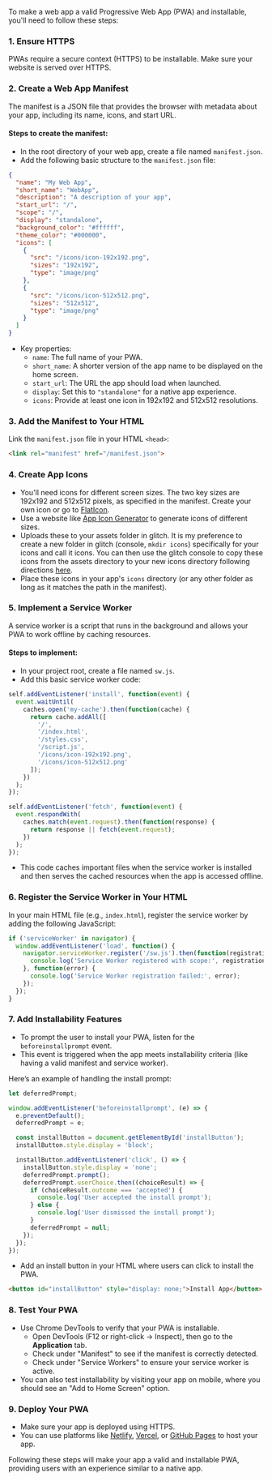 To make a web app a valid Progressive Web App (PWA) and installable, you'll need to follow these steps:

### 1. **Ensure HTTPS**
   PWAs require a secure context (HTTPS) to be installable. Make sure your website is served over HTTPS.

### 2. **Create a Web App Manifest**
   The manifest is a JSON file that provides the browser with metadata about your app, including its name, icons, and start URL.

   #### Steps to create the manifest:
   - In the root directory of your web app, create a file named `manifest.json`.
   - Add the following basic structure to the `manifest.json` file:

   ```json
   {
     "name": "My Web App",
     "short_name": "WebApp",
     "description": "A description of your app",
     "start_url": "/",
     "scope": "/",
     "display": "standalone",
     "background_color": "#ffffff",
     "theme_color": "#000000",
     "icons": [
       {
         "src": "/icons/icon-192x192.png",
         "sizes": "192x192",
         "type": "image/png"
       },
       {
         "src": "/icons/icon-512x512.png",
         "sizes": "512x512",
         "type": "image/png"
       }
     ]
   }
   ```

   - Key properties:
     - `name`: The full name of your PWA.
     - `short_name`: A shorter version of the app name to be displayed on the home screen.
     - `start_url`: The URL the app should load when launched.
     - `display`: Set this to `"standalone"` for a native app experience.
     - `icons`: Provide at least one icon in 192x192 and 512x512 resolutions.

### 3. **Add the Manifest to Your HTML**
   Link the `manifest.json` file in your HTML `<head>`:

   ```html
   <link rel="manifest" href="/manifest.json">
   ```

### 4. **Create App Icons**
   - You'll need icons for different screen sizes. The two key sizes are 192x192 and 512x512 pixels, as specified in the manifest.  Create your own icon or go to [FlatIcon](https://www.flaticon.com/).
   - Use a website like [App Icon Generator](https://www.pwabuilder.com/imageGenerator) to generate icons of different sizes.
   - Uploads these to your assets folder in glitch. It is my preference to create a new folder in glitch (console, `mkdir icons`) specifically for your icons and call it icons. You can then use the glitch console to copy these icons from the assets directory to your new icons directory following directions [here](https://support.glitch.com/t/assets-folder-path/4638/5).
   - Place these icons in your app's `icons` directory (or any other folder as long as it matches the path in the manifest).

### 5. **Implement a Service Worker**
   A service worker is a script that runs in the background and allows your PWA to work offline by caching resources.

   #### Steps to implement:
   - In your project root, create a file named `sw.js`.
   - Add this basic service worker code:

   ```javascript
   self.addEventListener('install', function(event) {
     event.waitUntil(
       caches.open('my-cache').then(function(cache) {
         return cache.addAll([
           '/',
           '/index.html',
           '/styles.css',
           '/script.js',
           '/icons/icon-192x192.png',
           '/icons/icon-512x512.png'
         ]);
       })
     );
   });

   self.addEventListener('fetch', function(event) {
     event.respondWith(
       caches.match(event.request).then(function(response) {
         return response || fetch(event.request);
       })
     );
   });
   ```

   - This code caches important files when the service worker is installed and then serves the cached resources when the app is accessed offline.

### 6. **Register the Service Worker in Your HTML**
   In your main HTML file (e.g., `index.html`), register the service worker by adding the following JavaScript:

   ```javascript
   if ('serviceWorker' in navigator) {
     window.addEventListener('load', function() {
       navigator.serviceWorker.register('/sw.js').then(function(registration) {
         console.log('Service Worker registered with scope:', registration.scope);
       }, function(error) {
         console.log('Service Worker registration failed:', error);
       });
     });
   }
   ```

### 7. **Add Installability Features**
   - To prompt the user to install your PWA, listen for the `beforeinstallprompt` event.
   - This event is triggered when the app meets installability criteria (like having a valid manifest and service worker).

   Here’s an example of handling the install prompt:

   ```javascript
   let deferredPrompt;

   window.addEventListener('beforeinstallprompt', (e) => {
     e.preventDefault();
     deferredPrompt = e;

     const installButton = document.getElementById('installButton');
     installButton.style.display = 'block';

     installButton.addEventListener('click', () => {
       installButton.style.display = 'none';
       deferredPrompt.prompt();
       deferredPrompt.userChoice.then((choiceResult) => {
         if (choiceResult.outcome === 'accepted') {
           console.log('User accepted the install prompt');
         } else {
           console.log('User dismissed the install prompt');
         }
         deferredPrompt = null;
       });
     });
   });
   ```

   - Add an install button in your HTML where users can click to install the PWA.

   ```html
   <button id="installButton" style="display: none;">Install App</button>
   ```

### 8. **Test Your PWA**
   - Use Chrome DevTools to verify that your PWA is installable.
     - Open DevTools (F12 or right-click -> Inspect), then go to the **Application** tab.
     - Check under "Manifest" to see if the manifest is correctly detected.
     - Check under "Service Workers" to ensure your service worker is active.
   - You can also test installability by visiting your app on mobile, where you should see an "Add to Home Screen" option.

### 9. **Deploy Your PWA**
   - Make sure your app is deployed using HTTPS.
   - You can use platforms like [Netlify](https://www.netlify.com/), [Vercel](https://vercel.com/), or [GitHub Pages](https://pages.github.com/) to host your app.

Following these steps will make your app a valid and installable PWA, providing users with an experience similar to a native app.
